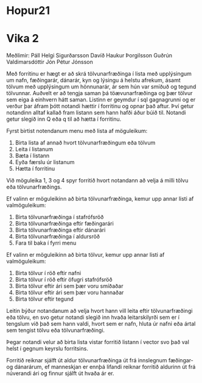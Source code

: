 # Hopur21
# Vika 2

Meðlimir:
Páll Helgi Sigurðarsson
Davíð Haukur Þorgilsson
Guðrún Valdimarsdóttir
Jón Pétur Jónsson

Með forritinu er hægt er að skrá tölvunarfræðinga í lista með upplýsingum um nafn, fæðingarár, dánarár, kyn og lýsingu á helstu afrekum,
ásamt tölvum með upplýsingum um hönnunarár, ár sem hún var smíðuð og tegund tölvunnar. Auðvelt er að tengja saman þá töævunarfræðinga
og þær tölvur sem eiga á einhvern hátt saman. 
Listinn er geymdur í sql gagnagrunni og er verður þar áfram þótt notandi hættir í forritinu og opnar það aftur. Því getur
notandinn alltaf kallað fram listann sem hann hafði áður búið til. Notandi getur slegið inn Q eða q til að hætta í forritinu. 

Fyrst birtist notendanum menu með lista af möguleikum:
1. Birta lista af annað hvort tölvunarfræðingum eða tölvum
2. Leita í listanum
3. Bæta í listann
4. Eyða færslu úr listanum
5. Hætta í forritinu

Við möguleika 1, 3 og 4 spyr forritið hvort notandann að velja á milli tölvu eða tölvunarfræðings.

Ef valinn er möguleikinn að birta tölvunarfræðinga, kemur upp annar listi af valmöguleikum:
1. Birta tölvunarfræðinga í stafrófsröð
2. Birta tölvunarfræðinga eftir fæðingarári
3. Birta tölvunarfræðinga eftir dánarári
4. Birta tölvunarfræðinga í aldursröð
0. Fara til baka í fyrri menu

Ef valinn er möguleikinn að birta tölvur, kemur upp annar listi af valmöguleikum:
1. Birta tölvur í röð eftir nafni
2. Birta tölvur í röð eftir öfugri stafrófsröð
3. Birta tölvur eftir ári sem þær voru smíðaðar
4. Birta tölvur eftir ári sem þær voru hannaðar
5. Birta tölvur eftir tegund

Leitin býður notandanum að velja hvort hann vill leita eftir tölvunarfræðingi eða tölvu, en svo getur notandi slegið inn hvaða 
leitarskilyrði sem er í tengslum við það sem hann valdi, hvort sem er nafn, hluta úr nafni eða ártal sem tengist tölvu eða 
tölvunarfræðingi. 

Þegar notandi velur að birta lista vistar forritið listann í vector svo það val helst í gegnum keyrslu forritsins.

Forritið reiknar sjálft út aldur tölvunarfræðinga út frá innslegnum fæðingar- og dánarárum, ef manneskjan er ennþá lifandi reiknar forritið 
aldurinn út frá núverandi ári og finnur sjálft út hvaða ár er.